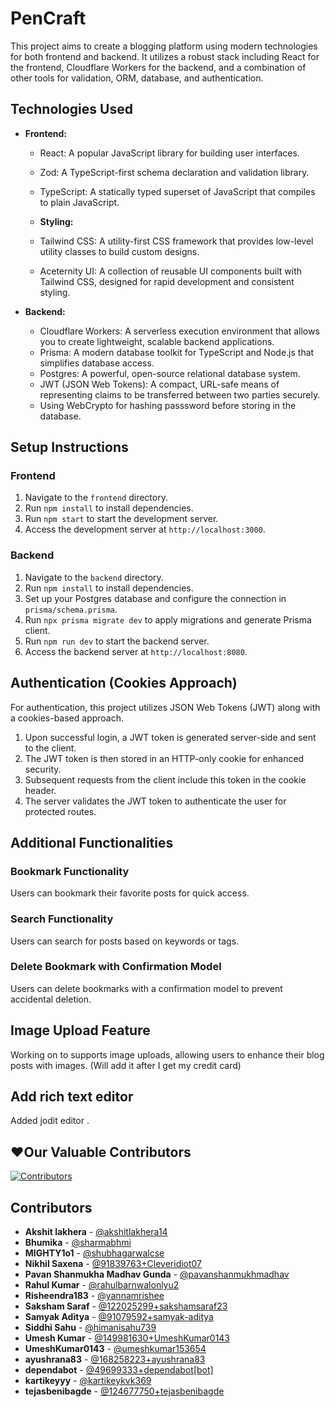 # PenCraft

This project aims to create a blogging platform using modern technologies for both frontend and backend. It utilizes a robust stack including React for the frontend, Cloudflare Workers for the backend, and a combination of other tools for validation, ORM, database, and authentication.

## Technologies Used

- **Frontend:**

  - React: A popular JavaScript library for building user interfaces.
  - Zod: A TypeScript-first schema declaration and validation library.
  - TypeScript: A statically typed superset of JavaScript that compiles to plain JavaScript.

  - **Styling:**
  - Tailwind CSS: A utility-first CSS framework that provides low-level utility classes to build custom designs.
  - Aceternity UI: A collection of reusable UI components built with Tailwind CSS, designed for rapid development and consistent styling.

- **Backend:**
  - Cloudflare Workers: A serverless execution environment that allows you to create lightweight, scalable backend applications.
  - Prisma: A modern database toolkit for TypeScript and Node.js that simplifies database access.
  - Postgres: A powerful, open-source relational database system.
  - JWT (JSON Web Tokens): A compact, URL-safe means of representing claims to be transferred between two parties securely.
  - Using WebCrypto for hashing passsword before storing in the database.

## Setup Instructions

### Frontend

1. Navigate to the `frontend` directory.
2. Run `npm install` to install dependencies.
3. Run `npm start` to start the development server.
4. Access the development server at `http://localhost:3000`.

### Backend

1. Navigate to the `backend` directory.
2. Run `npm install` to install dependencies.
3. Set up your Postgres database and configure the connection in `prisma/schema.prisma`.
4. Run `npx prisma migrate dev` to apply migrations and generate Prisma client.
5. Run `npm run dev` to start the backend server.
6. Access the backend server at `http://localhost:8080`.

## Authentication (Cookies Approach)

For authentication, this project utilizes JSON Web Tokens (JWT) along with a cookies-based approach.

1. Upon successful login, a JWT token is generated server-side and sent to the client.
2. The JWT token is then stored in an HTTP-only cookie for enhanced security.
3. Subsequent requests from the client include this token in the cookie header.
4. The server validates the JWT token to authenticate the user for protected routes.

## Additional Functionalities

### Bookmark Functionality

Users can bookmark their favorite posts for quick access.

### Search Functionality

Users can search for posts based on keywords or tags.

### Delete Bookmark with Confirmation Model

Users can delete bookmarks with a confirmation model to prevent accidental deletion.

###

## Image Upload Feature

Working on to supports image uploads, allowing users to enhance their blog posts with images. (Will add it after I get my credit card)

## Add rich text editor

Added jodit editor .

## ❤️Our Valuable Contributors

[![Contributors](https://contrib.rocks/image?repo=AkshitLakhera/PenCraft-Full-Stack-Blogging-Application)](https://github.com/AkshitLakhera/PenCraft-Full-Stack-Blogging-Application/graphs/contributors)

## Contributors

- **Akshit lakhera** - [@akshitlakhera14](https://github.com/akshitlakhera14)
- **Bhumika** - [@sharmabhmi](https://github.com/sharmabhmi)
- **MIGHTY1o1** - [@shubhagarwalcse](https://github.com/shubhagarwalcse)
- **Nikhil Saxena** - [@91839763+Cleveridiot07](https://github.com/91839763+Cleveridiot07)
- **Pavan Shanmukha Madhav Gunda** - [@pavanshanmukhmadhav](https://github.com/pavanshanmukhmadhav)
- **Rahul Kumar** - [@rahulbarnwalonlyu2](https://github.com/rahulbarnwalonlyu2)
- **Risheendra183** - [@yannamrishee](https://github.com/yannamrishee)
- **Saksham Saraf** - [@122025299+sakshamsaraf23](https://github.com/122025299+sakshamsaraf23)
- **Samyak Aditya** - [@91079592+samyak-aditya](https://github.com/91079592+samyak-aditya)
- **Siddhi Sahu** - [@himanisahu739](https://github.com/himanisahu739)
- **Umesh Kumar** - [@149981630+UmeshKumar0143](https://github.com/149981630+UmeshKumar0143)
- **UmeshKumar0143** - [@umeshkumar153654](https://github.com/umeshkumar153654)
- **ayushrana83** - [@168258223+ayushrana83](https://github.com/168258223+ayushrana83)
- **dependabot** - [@49699333+dependabot[bot]](https://github.com/49699333+dependabot[bot])
- **kartikeyyy** - [@kartikeykvk369](https://github.com/kartikeykvk369)
- **tejasbenibagde** - [@124677750+tejasbenibagde](https://github.com/124677750+tejasbenibagde)
